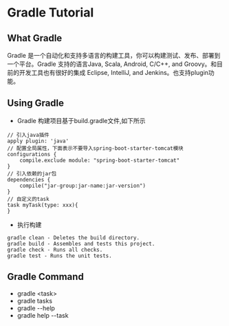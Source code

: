 # Gradle Tutorial
## What Gradle
Gradle 是一个自动化和支持多语言的构建工具，你可以构建测试、发布、部署到一个平台。Gradle 支持的语言Java, Scala, Android, C/C++, and Groovy。和目前的开发工具也有很好的集成 Eclipse, IntelliJ, and Jenkins。也支持plugin功能。
## Using Gradle
* Gradle 构建项目基于build.gradle文件,如下所示

```
// 引入java插件
apply plugin: 'java'
// 配置全局属性，下面表示不要导入spring-boot-starter-tomcat模块
configurations {
    compile.exclude module: "spring-boot-starter-tomcat"
}
// 引入依赖的jar包
dependencies {
	compile("jar-group:jar-name:jar-version")
}
// 自定义的task
task myTask(type: xxx){
}
```
* 执行构建

```
gradle clean - Deletes the build directory.
gradle build - Assembles and tests this project.
gradle check - Runs all checks.
gradle test - Runs the unit tests.
```
## Gradle Command
* gradle \<task\>
* gradle tasks
* gradle --help
* gradle help --task <task>


